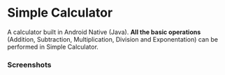 # Simple Calculator
A calculator built in Android Native (Java).
__All the basic operations__ (Addition, Subtraction, Multiplication, Division and Exponentation) can be performed in Simple Calculator.

### Screenshots
